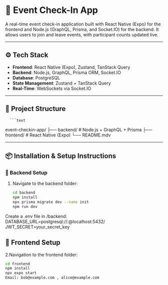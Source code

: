 # 📲 Event Check-In App

A real-time event check-in application built with React Native (Expo) for the frontend and Node.js (GraphQL, Prisma, and Socket.IO) for the backend. It allows users to join and leave events, with participant counts updated live.

---

## ⚙️ Tech Stack

- **Frontend**: React Native (Expo), Zustand, TanStack Query
- **Backend**: Node.js, GraphQL, Prisma ORM, Socket.IO
- **Database**: PostgreSQL
- **State Management**: Zustand + TanStack Query
- **Real-Time**: WebSockets via Socket.IO

---

## 📁 Project Structure
      ```text
   event-checkin-app/
   ├── backend/        # Node.js + GraphQL + Prisma
   ├── frontend/       # React Native (Expo)
   └── README.mdv

---


## 📦 Installation & Setup Instructions

### 🔧 Backend Setup

1. Navigate to the backend folder:

   ```bash
   cd backend
   npm install
   npx prisma migrate dev --name init
   npm run dev
   
Create a .env file in /backend:
DATABASE_URL=postgresql://<username>:<password>@localhost:5432/<your-database-name>
JWT_SECRET=your_secret_key

   
## 📱 Frontend Setup

2.Navigation to the frontend folder:

```bash
cd frontend
npm install
npx expo start
Email: bob@example.com , alice@example.com





